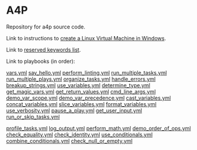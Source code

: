# A4P

Repository for a4p source code.

Link to instructions to [create a Linux Virtual Machine in Windows](/linux-in-windows.md).

Link to [reserved keywords list](/reserved_keywords.md).

Link to playbooks (in order):

[vars.yml](/playbooks/vars.yml)
[say_hello.yml](/playbooks/say_hello.yml)
[perform_linting.yml](/playbooks/perform_linting.yml)
[run_multiple_tasks.yml](/playbooks/run_multiple_tasks.yml)
[run_multiple_plays.yml](/playbooks/run_multiple_plays.yml)
[organize_tasks.yml](/playbooks/organize_tasks.yml)
[handle_errors.yml](/playbooks/handle_errors.yml)
[breakup_strings.yml](/playbooks/breakup_strings.yml)
[use_variables.yml](/playbooks/use_variables.yml)
[determine_type.yml](/playbooks/determine_type.yml)
[get_magic_vars.yml](/playbooks/get_magic_vars.yml)
[get_return_values.yml](/playbooks/get_return_values.yml)
[cmd_line_args.yml](/playbooks/cmd_line_args.yml)
[demo_var_scope.yml](/playbooks/demo_var_scope.yml)
[demo_var_precedence.yml](/playbooks/demo_var_precedence.yml)
[cast_variables.yml](/playbooks/cast_variables.yml)
[concat_variables.yml](/playbooks/concat_variables.yml)
[slice_variables.yml](/playbooks/slice_variables.yml)
[format_variables.yml](/playbooks/format_variables.yml)
[use_verbosity.yml](/playbooks/use_verbosity.yml)
[pause_a_play.yml](/playbooks/pause_a_play.yml)
[get_user_input.yml](/playbooks/get_user_input.yml)
[run_or_skip_tasks.yml](/playbooks/run_or_skip_tasks.yml)

[profile_tasks.yml](/playbooks/profile_tasks.yml)
[log_output.yml](/playbooks/log_output.yml)
[perform_math.yml](/playbooks/perform_math.yml)
[demo_order_of_ops.yml](/playbooks/demo_order_of_ops.yml)
[check_equality.yml](/playbooks/check_equality.yml)
[check_identity.yml](/playbooks/check_identity.yml)
[use_conditionals.yml](/playbooks/use_conditionals.yml)
[combine_conditionals.yml](/playbooks/combine_conditionals.yml)
[check_null_or_empty.yml](/playbooks/check_null_or_empty.yml)
